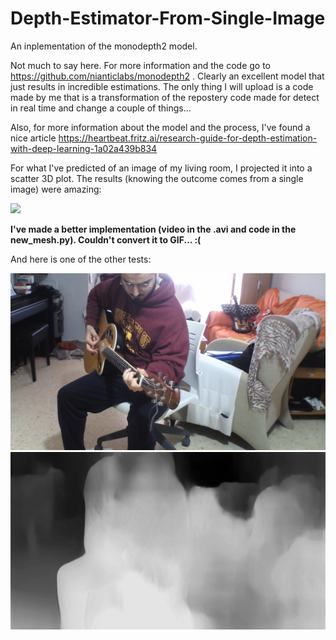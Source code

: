 # Depth-Estimator-From-Single-Image
An inplementation of the monodepth2 model.

Not much to say here. For more information and the code go to https://github.com/nianticlabs/monodepth2 .
Clearly an excellent model that just results in incredible estimations.
The only thing I will upload is a code made by me that is a transformation of the repostery code made for detect in real time and change a couple of things...

Also, for more information about the model and the process, I've found a nice article https://heartbeat.fritz.ai/research-guide-for-depth-estimation-with-deep-learning-1a02a439b834


For what I've predicted of an image of my living room, I projected it into a scatter 3D plot. The results (knowing the outcome comes from a single image) were amazing:

![](ezgif.com-video-to-gif.gif)


**I've made a better implementation (video in the .avi and code in the new_mesh.py). Couldn't convert it to GIF... :(**


And here is one of the other tests:

![](WIN_20200408_12_27_26_Pro.jpg)
![](WIN_20200408_12_27_26_Pro_disp.jpeg)

